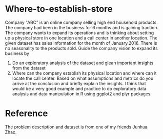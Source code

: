 # Where-to-establish-store
Company "ABC" is an online company selling high end household products. The company had been in the business for 6 months and is gaining traction. The company wants to expand its operations and is thinking about setting up a physical store in one location and a call center in another location. The given dataset has sales information for the month of January.2016. There is no seasonality to the products sold.   Guide the company vision to expand its business by   
1. Do an exploratory analysis of the dataset and glean important insights from the dataset
2. Where can the company establish its physical location and where can it locate the call center. Based on what assumptions and metrics do you arrive at the conclusion and briefly explain the insights.
I think that would be a very good example and practice to do exploratory data analysis and data manipulation in R using ggplot2 and plyr packages.

# Reference
The problem description and dataset is from one of my friends Junhua Zhao.
